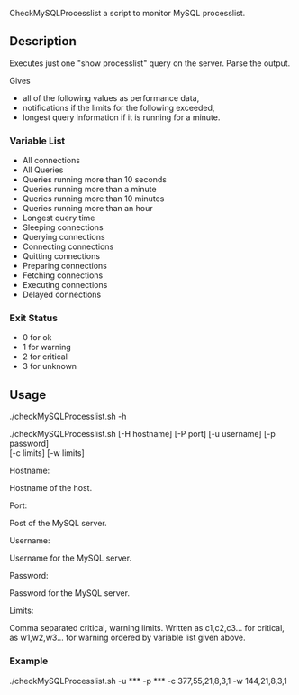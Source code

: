 CheckMySQLProcesslist a script to monitor MySQL processlist.

## Description

Executes just one "show processlist" query on the server. Parse the output.

Gives

* all of the following values as performance data,
* notifications if the limits for the following exceeded,
* longest query information if it is running for a minute.

### Variable List

* All connections
* All Queries
* Queries running more than 10 seconds
* Queries running more than a minute
* Queries running more than 10 minutes
* Queries running more than an hour
* Longest query time
* Sleeping connections
* Querying connections
* Connecting connections
* Quitting connections
* Preparing connections
* Fetching connections
* Executing connections
* Delayed connections

### Exit Status

* 0 for ok
* 1 for warning
* 2 for critical
* 3 for unknown

## Usage

./checkMySQLProcesslist.sh -h

./checkMySQLProcesslist.sh [-H hostname] [-P port] [-u username] [-p password] \
		[-c limits] [-w limits]

Hostname:

Hostname of the host.

Port:

Post of the MySQL server.

Username:

Username for the MySQL server.

Password:

Password for the MySQL server.

Limits:

Comma separated critical, warning limits. Written as c1,c2,c3... for critical,
as w1,w2,w3... for warning ordered by variable list given above.

### Example

./checkMySQLProcesslist.sh -u *** -p *** -c 377,55,21,8,3,1 -w 144,21,8,3,1
